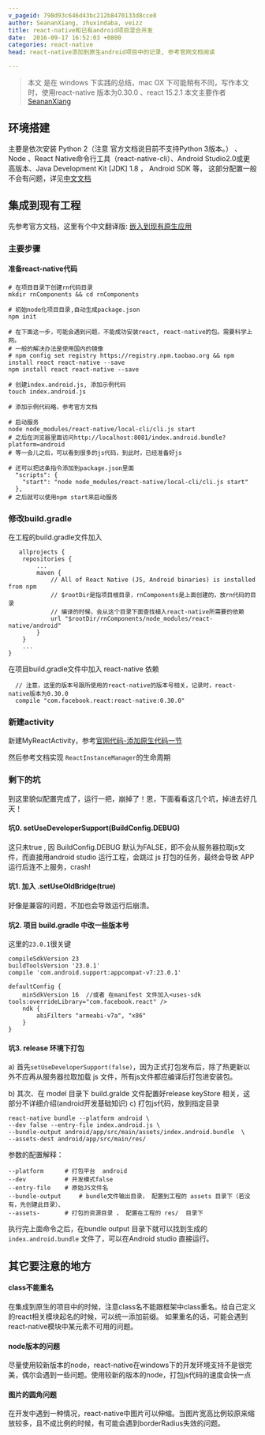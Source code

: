```yaml
---
v_pageid: 798d93c646d43bc212b8470133d8cce8
author: SeananXiang, zhuxindaba, veizz
title: react-native和已有android项目混合开发
date:  2016-09-17 16:52:03 +0800
categories: react-native
head: react-native添加到原生android项目中的记录, 参考官网文档阅读

---
```


> 本文 是在 windows 下实践的总结，mac OX  下可能稍有不同，写作本文时，使用react-native 版本为0.30.0 、react 15.2.1
> 本文主要作者[SeananXiang](https://github.com/SeananXiang)

## 环境搭建

主要是依次安装 Python 2（注意 官方文档说目前不支持Python 3版本。） 、Node 、React Native命令行工具（react-native-cli）、Android Studio2.0或更高版本、Java Development Kit [JDK] 1.8 ， Android SDK 等， 这部分配置一般不会有问题，详见[中文文档](http://reactnative.cn/docs/0.30/getting-started.html#content)

## 集成到现有工程
先参考官方文档，这里有个中文翻译版: [嵌入到现有原生应用](http://reactnative.cn/docs/0.30/integration-with-existing-apps.html#content)

### 主要步骤

#### 准备react-native代码

```lang=shell
# 在项目目录下创建rn代码目录
mkdir rnComponents && cd rnComponents

# 初始node化项目目录,自动生成package.json
npm init

# 在下面这一步，可能会遇到问题，不能成功安装react, react-native的包。需要科学上网。
# 一般的解决办法是使用国内的镜像
# npm config set registry https://registry.npm.taobao.org && npm install react react-native --save
npm install react react-native --save

# 创建index.android.js, 添加示例代码
touch index.android.js

# 添加示例代码略，参考官方文档

# 启动服务
node node_modules/react-native/local-cli/cli.js start
# 之后在浏览器里面访问http://localhost:8081/index.android.bundle?platform=android
# 等一会儿之后，可以看到很多的js代码，到此时，已经准备好js

# 还可以把这条指令添加到package.json里面
  "scripts": {
    "start": "node node_modules/react-native/local-cli/cli.js start"
  },
# 之后就可以使用npm start来启动服务

```

### 修改build.gradle

在工程的build.gradle文件加入

```
   allprojects {
    repositories {
        ...
        maven {
            // All of React Native (JS, Android binaries) is installed from npm
            // $rootDir是指项目根目录，rnComponents是上面创建的，放rn代码的目录
            // 编译的时候，会从这个目录下面查找植入react-native所需要的依赖
            url "$rootDir/rnComponents/node_modules/react-native/android"
        }
    }
    ...
}
```

在项目build.gradle文件中加入 react-native 依赖

```
  // 注意，这里的版本号跟所使用的react-native的版本号相关，记录时，react-native版本为0.30.0
  compile "com.facebook.react:react-native:0.30.0"
```

### 新建activity

新建MyReactActivity，参考[官网代码-添加原生代码一节](http://facebook.github.io/react-native/releases/0.30/docs/integration-with-existing-apps.html#add-native-code)

然后参考文档实现 `ReactInstanceManager`的生命周期

### 剩下的坑

到这里貌似配置完成了，运行一把，崩掉了！恩，下面看看这几个坑，掉进去好几天！

#### 坑0. setUseDeveloperSupport(BuildConfig.DEBUG)

这只未true , 因 BuildConfig.DEBUG 默认为FALSE，即不会从服务器拉取js文件，而直接用android studio 运行工程，会跳过 js 打包的任务，最终会导致 APP 运行后连不上服务，crash!

#### 坑1. 加入 .setUseOldBridge(true)

好像是兼容的问题，不加也会导致运行后崩溃。

#### 坑2. 项目 build.gradle 中改一些版本号

这里的`23.0.1`很关键

```
compileSdkVersion 23
buildToolsVersion '23.0.1'
compile 'com.android.support:appcompat-v7:23.0.1'

defaultConfig {
    minSdkVersion 16  //或者 在manifest 文件加入<uses-sdk tools:overrideLibrary="com.facebook.react" />
    ndk {
        abiFilters "armeabi-v7a", "x86"
    }
}
```


#### 坑3. release 环境下打包

a) 首先`setUseDeveloperSupport(false)`，因为正式打包发布后，除了热更新以外不应再从服务器拉取加载 js 文件，所有js文件都应编译后打包进安装包。

b) 其次、在 model 目录下 build.gralde 文件配置好release  keyStore 相关，这部分不详细介绍(android开发基础知识)
c) 打包js代码，放到指定目录

```lang=shell
react-native bundle --platform android \
--dev false --entry-file index.android.js \
--bundle-output android/app/src/main/assets/index.android.bundle  \
--assets-dest android/app/src/main/res/
```

参数的配置解释：

```lang=shell
--platform      # 打包平台  android
--dev           # 开发模式false
--entry-file    # 原始JS文件名
--bundle-output     # bundle文件输出目录， 配置到工程的 assets 目录下（若没有，先创建此目录）、
--assets-       # 打包的资源目录 ， 配置在工程的 res/  目录下
```

执行完上面命令之后，在bundle output 目录下就可以找到生成的 `index.android.bundle` 文件了，可以在Android studio 直接运行。

## 其它要注意的地方

#### class不能重名
在集成到原生的项目中的时候，注意class名不能跟框架中class重名。给自己定义的react相关模块起名的时候，可以统一添加前缀。
如果重名的话，可能会遇到react-native模块中某元素不可用的问题。

#### node版本的问题

尽量使用较新版本的node，react-native在windows下的开发环境支持不是很完美，偶尔会遇到一些问题。使用较新的版本的node，打包js代码的速度会快一点

#### 图片的圆角问题

在开发中遇到一种情况，react-native中图片可以伸缩。当图片宽高比例较原来缩放较多，且不成比例的时候，有可能会遇到borderRadius失效的问题。


